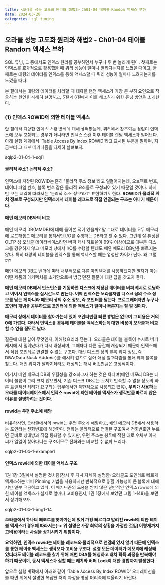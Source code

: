 ```yaml
---
title: <오라클 성능 고도화 원리와 해법2> Ch01-04 테이블 Random 액세스 부하
date: 2024-03-28
categories: sql tuning
---
```



## 오라클 성능 고도화 원리와 해법2 - Ch01-04 테이블 Random 액세스 부하

SQL 튜닝, 그 중에서도 인덱스 원리를 공부하면서 누구나 두 번 놀라게 된다. 첫째로는 인덱스를 효과적으로 활용했을 때 쿼리 성능이 얼마나 빨라지는지를 느꼈을 때이고, 둘째로는 대량의 데이터를 인덱스를 통해 액세스할 때 쿼리 성능이 얼마나 느려지는지를 느꼈을 때다.

본 절에서는 대량의 데이터를 처리할 때 테이블 랜덤 액세스가 가장 큰 부하 요인으로 작용하는 원인을 자세히 설명하고, 5절과 6절에서 이를 해소하기 위한 튜닝 방안을 소개한다.

### (1) 인덱스 ROWID에 의한 테이블 액세스

앞 절에서 다양한 인덱스 스캔 방식에 대해 살펴봤는데, 쿼리에서 참조되는 컬럼이 인덱스에 모두 포함되는 경우가 아니라면 인덱스 스캔 이후 테이블 랜덤 액세스가 일어난다. 아래 실행 계획에서 'Table Access By Index ROWID'라고 표시된 부분을 말하며, 지금부터 그 내부 메커니즘을 자세히 살펴보자.

sqlp2-01-04-1-sql1


#### 물리적 주소? 논리적 주소?

인덱스에 저장된 ROWID는 흔히 '물리적 주소 정보'라고 일컬어지는데, 오브젝트 번호, 데이터 파일 번호, 블록 번호 같은 물리적 요소들로 구성되어 있기 때문일 것이다. 하지만 보는 시각에 따라서는 '논리적 주소 정보'라고 표현하기도 한다. **ROWID가 물리적 위치 정보로 구성되지만 인덱스에서 테이블 레코드로 직접 연결되는 구조는 아니기 때문이다.**

#### 메인 메모리 DB와의 비교

메인 메모리 DB(MMDB)에 대해 들어본 적이 있을까? 말 그대로 데이터를 모두 메모리에 로드해놓고 메모리를 통해서만 I/O를 수행하는 DB라고 할 수 있다. 그런데 잘 튜닝된 OLTP 성 오라클 데이터베이스라면 버퍼 캐시 히트율이 99% 이상이므로 대부분 디스크를 경유하지 않고 메모리 상에서 I/O를 수행할 텐데도 메인 메모리 DB만큼 빠르지는 않다. 특히 대량의 테이블을 인덱스를 통해 액세스할 때는 엄청난 차이가 난다. 왜 그럴까?

메인 메모리 DB도 벤더에 따라 내부적으로 다른 아키텍처를 사용하겠지만 필자가 아는 어떤 제품의 아키텍처를 소개함으로써 방금 던진 질문에 대한 답을 찾고자 한다.

**메인 메모리 DB에서 인스턴스를 기동하면 디스크에 저장된 데이터를 버퍼 캐시로 로딩하고 이어서 인덱스를 실시간으로 만든다. 이때 인덱스는 오라클처럼 디스크 상의 주소 정보를 담는 게 아니라 메모리 상의 주소 정보, 즉 포인터를 담는다. 프로그래머라면 누구나 포인터 개념을 공부하므로 포인터에 의한 액세스가 얼마나 빠른지는 잘 알 것이다.**

**메모리 상에서 데이터를 찾아가는데 있어 포인터만큼 빠른 방법은 없으며 그 비용은 거의 0에 가깝다. 따라서 인덱스를 경유해 테이블을 액세스하는데 대한 비용이 오라클과 비교할 수 없을 정도로 낮다.**

질문에 대한 답이 무엇인지, 이해했으리라 믿는다. 오라클은 테이블 블록이 수시로 버퍼 캐시에 서 밀려났다가 다시 캐싱되며, 그때마다 다른 공간에 캐싱되기 때문에 인덱스에서 직접 포인터로 연결할 수 없는 구조다. 대신 디스크 상의 블록 위치 정보, 즉 DBA(Data Block Address)를 해시키 값으로 삼아 해싱 알고리즘을 통해 버퍼 블록을 찾는다. 매번 위치가 달라지더라도 캐싱되는 해시 버킷만큼은 고정적이다.

여기서 메인 메모리 DB의 우월성을 강조하고자 하는 것은 아니며(메인 메모리 DB는 데이터 볼륨이 그리 크지 않으면서, 기존 디스크 DB로는 도저히 만족할 수 없을 정도의 빠른 트랜잭션 처리가 요구되는 업무에서만 제한적으로 사용되고 있음), **우리가 사용하는 오라클 데이터베이스에서 인덱스 rowid에 의한 테이블 액세스가 생각만큼 빠르지 않은 이유를 설명하려는 것이다.**

#### rowid는 우편 주소에 해당

비유하자면, 오라클에서의 rowid는 우편 주소에 해당하고, 메인 메모리 DB에서 사용하는 포인터는 전화번호에 해당한다. 전화는 물리적으로 연결된 구조여서 전화번호만 누르면 곧바로 상대방과 직접 통화할 수 있지만, 우편 주소는 봉투에 적힌 대로 우체부 아저씨가 일일이 찾아다니는 구조이므로 전화와는 비교할 수 없이 느리다.

sqlp2-01-04-1-example1


#### 인덱스 rowid에 의한 테이블 액세스 구조

1권 1장 3절에서 설명한 것처럼(잠시 후 다시 자세히 설명함) 오라클도 포인터로 빠르게 액세스하는 버퍼 Pinning 기법을 사용하지만 반복적으로 읽힐 가능성이 큰 블록에 대해서만 일부 적용하고 있다. 이 메커니즘의 도움을 받지 않은 일반적인 인덱스 rowid에 의한 테이블 액세스가 실제로 얼마나 고비용인지, 1권 1장에서 보았던 그림 1-148)을 보면서 상기해보자.

sqlp2-01-04-1-img1-14


**오라클에서 하나의 레코드를 찾아가는데 있어 가장 빠르다고 알려진 rowid에 의한 테이블 액세스가 경우에 따라서는(-> 위 설명은 가장 최악의 상황을 가정한 것임) 이렇게까지 고비용이라는 사실을 상기시키기 위함이다.**

**요약하면, 인덱스 rowid는 테이블 레코드와 물리적으로 연결돼 있지 않기 때문에 인덱스를 통한 테이블 액세스는 생각보다 고비용 구조다. 설령 모든 데이터가 메모리에 캐싱돼 있더라도 테이블 레코드를 찾기 위해 매번 DBA를 해싱하고 래치 획득 과정을 반복해야 하기 때문이며, 동시 액세스가 심할 때는 래치와 버퍼 Lock에 대한 경합까지 발생한다.**

앞으로 실행 계획에서 아래와 같이 'Table Access By Index ROWID' 오퍼레이션을 볼 때면 위에서 설명한 복잡한 처리 과정을 항상 머리속에 떠올리기 바란다.

